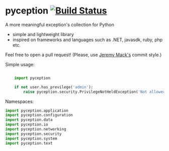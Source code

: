# pyception [![Build Status](https://travis-ci.org/jonathansp/pyception.svg?branch=master)](https://travis-ci.org/jonathansp/pyception)
A more meaningful exception's collection for Python

* simple and lightweight library
* inspired on frameworks and languages such as .NET, javasdk, ruby, php etc.

Feel free to open a pull request! (Please, use [Jeremy Mack's](http://seesparkbox.com/foundry/semantic_commit_messages) commit style.)

Simple usage:

``` python

    import pyception

    if not user.has_previlege('admin'):
        raise pyception.security.PrivilegeNotHeldException('Not allowed.')

```

Namespaces:

``` python
import pyception.application
import pyception.configuration
import pyception.data
import pyception.io
import pyception.networking
import pyception.security
import pyception.system
import pyception.text
```
